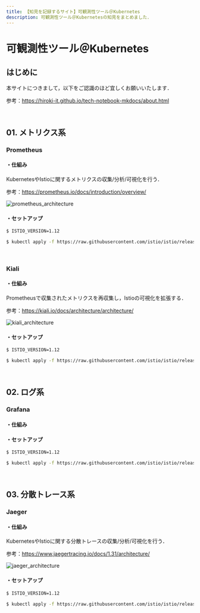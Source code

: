 ```yaml
---
title: 【知見を記録するサイト】可観測性ツール＠Kubernetes
description: 可観測性ツール＠Kubernetesの知見をまとめました．
---
```


# 可観測性ツール＠Kubernetes

## はじめに

本サイトにつきまして，以下をご認識のほど宜しくお願いいたします．

参考：https://hiroki-it.github.io/tech-notebook-mkdocs/about.html

<br>

## 01. メトリクス系

### Prometheus

#### ・仕組み

KubernetesやIstioに関するメトリクスの収集/分析/可視化を行う．

参考：https://prometheus.io/docs/introduction/overview/

![prometheus_architecture](https://raw.githubusercontent.com/hiroki-it/tech-notebook/master/images/prometheus_architecture.png)

#### ・セットアップ

```bash
$ ISTIO_VERSION=1.12

$ kubectl apply -f https://raw.githubusercontent.com/istio/istio/release-${ISTIO_VERSION}/samples/addons/prometheus.yaml
```

<br>

### Kiali

#### ・仕組み

Prometheusで収集されたメトリクスを再収集し，Istioの可視化を拡張する．

参考：https://kiali.io/docs/architecture/architecture/

![kiali_architecture](https://raw.githubusercontent.com/hiroki-it/tech-notebook/master/images/kiali_architecture.png)

#### ・セットアップ

```bash
$ ISTIO_VERSION=1.12

$ kubectl apply -f https://raw.githubusercontent.com/istio/istio/release-${ISTIO_VERSION}/samples/addons/kiali.yaml
```



<br>

## 02. ログ系

### Grafana

#### ・仕組み

#### ・セットアップ

```bash
$ ISTIO_VERSION=1.12

$ kubectl apply -f https://raw.githubusercontent.com/istio/istio/release-${ISTIO_VERSION}/samples/addons/grafana.yaml
```

<br>

## 03. 分散トレース系

### Jaeger

#### ・仕組み

KubernetesやIstioに関する分散トレースの収集/分析/可視化を行う．

参考：https://www.jaegertracing.io/docs/1.31/architecture/

![jaeger_architecture](https://raw.githubusercontent.com/hiroki-it/tech-notebook/master/images/jaeger_architecture.png)

####  ・セットアップ

```bash
$ ISTIO_VERSION=1.12

$ kubectl apply -f https://raw.githubusercontent.com/istio/istio/release-${ISTIO_VERSION}/samples/addons/jaeger.yaml
```